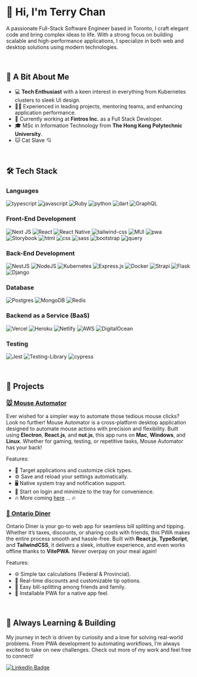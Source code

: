 # 👋 Hi, I'm Terry Chan

A passionate Full-Stack Software Engineer based in Toronto, I craft elegant code and bring complex ideas to life. With a strong focus on building scalable and high-performance applications, I specialize in both web and desktop solutions using modern technologies.

<br>

## 🌟 A Bit About Me
- 💻 **Tech Enthusiast** with a keen interest in everything from Kubernetes clusters to sleek UI design.
- 👨‍💻 Experienced in leading projects, mentoring teams, and enhancing application performance.
- 💼 Currently working at **Fintros Inc.** as a Full Stack Developer.
- 🎓 MSc in Information Technology from **The Hong Kong Polytechnic University**.
- 🐱 Cat Slave 💘  

<br>

## 🛠️ Tech Stack

### Languages

![typescript](https://img.shields.io/badge/TypeScript-3178C6?style=for-the-badge&logo=typescript&logoColor=white)
![javascript](https://img.shields.io/badge/JavaScript-323330?style=for-the-badge&logo=javascript&logoColor=F7DF1E)
![Ruby](https://img.shields.io/badge/ruby-%23CC342D.svg?style=for-the-badge&logo=ruby&logoColor=white)
![python](https://img.shields.io/badge/Python-3776AB?style=for-the-badge&logo=python&logoColor=white)
![dart](https://img.shields.io/badge/Dart-28B6F6?style=for-the-badge&logo=dart&logoColor=white)
![GraphQL](https://img.shields.io/badge/-GraphQL-E10098?style=for-the-badge&logo=graphql&logoColor=white)

### Front-End Development

![Next JS](https://img.shields.io/badge/Next-black?style=for-the-badge&logo=next.js&logoColor=white)
![React](https://img.shields.io/badge/react-%2320232a.svg?style=for-the-badge&logo=react&logoColor=%2361DAFB)
![React Native](https://img.shields.io/badge/react_native-%2320232a.svg?style=for-the-badge&logo=react&logoColor=%2361DAFB)
![tailwind-css](https://img.shields.io/badge/tailwind_css-06B6D4?style=for-the-badge&logo=tailwind-css&logoColor=white)
![MUI](https://img.shields.io/badge/MUI-%230081CB.svg?style=for-the-badge&logo=mui&logoColor=white)
![pwa](https://img.shields.io/badge/Progressive_Web_App-4285F4?style=for-the-badge&logo=googlechrome&logoColor=white)
![Storybook](https://img.shields.io/badge/-Storybook-FF4785?style=for-the-badge&logo=storybook&logoColor=white)
![html](https://img.shields.io/badge/HTML5-E34F26?style=for-the-badge&logo=html5&logoColor=white)
![css](https://img.shields.io/badge/CSS3-1572B6?style=for-the-badge&logo=css3&logoColor=white)
![sass](https://img.shields.io/badge/SASS-CC6699?style=for-the-badge&logo=sass&logoColor=white)
![bootstrap](https://img.shields.io/badge/Bootstrap-563D7C?style=for-the-badge&logo=bootstrap&logoColor=white)
![jquery](https://img.shields.io/badge/jQuery-0769AD?style=for-the-badge&logo=jquery&logoColor=white)

### Back-End Development
![NestJS](https://img.shields.io/badge/nestjs-%23E0234E.svg?style=for-the-badge&logo=nestjs&logoColor=white)
![NodeJS](https://img.shields.io/badge/node.js-6DA55F?style=for-the-badge&logo=node.js&logoColor=white)
![Kubernetes](https://img.shields.io/badge/kubernetes-%23326ce5.svg?style=for-the-badge&logo=kubernetes&logoColor=white)
![Express.js](https://img.shields.io/badge/express.js-%23404d59.svg?style=for-the-badge&logo=express&logoColor=%2361DAFB)
![Docker](https://img.shields.io/badge/docker-%230db7ed.svg?style=for-the-badge&logo=docker&logoColor=white)
![Strapi](https://img.shields.io/badge/strapi-%232E7EEA.svg?style=for-the-badge&logo=strapi&logoColor=white)
![Flask](https://img.shields.io/badge/flask-%23000.svg?style=for-the-badge&logo=flask&logoColor=white)
![Django](https://img.shields.io/badge/django-%23092E20.svg?style=for-the-badge&logo=django&logoColor=white)

### Database
![Postgres](https://img.shields.io/badge/postgres-%23316192.svg?style=for-the-badge&logo=postgresql&logoColor=white)
![MongoDB](https://img.shields.io/badge/MongoDB-%234ea94b.svg?style=for-the-badge&logo=mongodb&logoColor=white)
![Redis](https://img.shields.io/badge/redis-%23DD0031.svg?style=for-the-badge&logo=redis&logoColor=white)


### Backend as a Service (BaaS)

![Vercel](https://img.shields.io/badge/vercel-%23000000.svg?style=for-the-badge&logo=vercel&logoColor=white)
![Heroku](https://img.shields.io/badge/heroku-%23430098.svg?style=for-the-badge&logo=heroku&logoColor=white)
![Netlify](https://img.shields.io/badge/netlify-%23000000.svg?style=for-the-badge&logo=netlify&logoColor=#00C7B7)
![AWS](https://img.shields.io/badge/AWS-%23FF9900.svg?style=for-the-badge&logo=amazon-aws&logoColor=white)
![DigitalOcean](https://img.shields.io/badge/DigitalOcean-%230167ff.svg?style=for-the-badge&logo=digitalOcean&logoColor=white)

### Testing

![Jest](https://img.shields.io/badge/-jest-%23C21325?style=for-the-badge&logo=jest&logoColor=white)
![Testing-Library](https://img.shields.io/badge/-TestingLibrary-%23E33332?style=for-the-badge&logo=testing-library&logoColor=white)
![cypress](https://img.shields.io/badge/-cypress-%23E5E5E5?style=for-the-badge&logo=cypress&logoColor=058a5e)


<br>

## 🚀 Projects

### [🐭 Mouse Automator](https://github.com/cch01/mouse-automator)
Ever wished for a simpler way to automate those tedious mouse clicks? Look no further! Mouse Automator is a cross-platform desktop application designed to automate mouse actions with precision and flexibility. Built using **Electron**, **React.js**, and **nut.js**, this app runs on **Mac**, **Windows**, and **Linux**. Whether for gaming, testing, or repetitive tasks, Mouse Automator has your back!

Features:
- 🎯 Target applications and customize click types.
- ⚙️ Save and reload your settings automatically.
- 🖥️ Native system tray and notification support.
- 🚀 Start on login and minimize to the tray for convenience.
- 🔥 More coming [here](https://github.com/cch01/mouse-automator?tab=readme-ov-file#%EF%B8%8Ffeature-roadmap) ... 🔥

### [🍁 Ontario Diner](https://github.com/cch01/ontario-diner)
Ontario Diner is your go-to web app for seamless bill splitting and tipping. Whether it’s taxes, discounts, or sharing costs with friends, this PWA makes the entire process smooth and hassle-free. Built with **React.js**, **TypeScript**, and **TailwindCSS**, it delivers a sleek, intuitive experience, and even works offline thanks to **VitePWA**. Never overpay on your meal again!

Features:
- 🌐 Simple tax calculations (Federal & Provincial).
- 🎯 Real-time discounts and customizable tip options.
- 👥 Easy bill-splitting among friends and family.
- 📱 Installable PWA for a native app feel.

<br>
  
## 🌱 Always Learning & Building
My journey in tech is driven by curiosity and a love for solving real-world problems. From PWA development to automating workflows, I’m always excited to take on new challenges. Check out more of my work and feel free to connect!

[![LinkedIn Badge](https://img.shields.io/badge/LinkedIn-Connect-blue?style=for-the-badge&logo=linkedin)](https://www.linkedin.com/in/terry-chan-a02666216)
